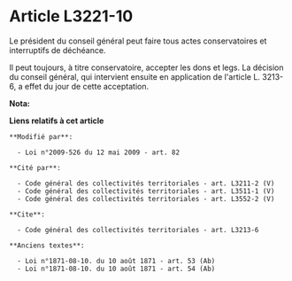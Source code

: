 # Article L3221-10

Le président du conseil général peut faire tous actes conservatoires et interruptifs de déchéance. 

Il peut toujours, à titre conservatoire, accepter les dons et legs. La décision du conseil général, qui intervient ensuite en
application de l'article L. 3213-6, a effet du jour de cette acceptation.

**Nota:**



**Liens relatifs à cet article**

	**Modifié par**:

	  - Loi n°2009-526 du 12 mai 2009 - art. 82

	**Cité par**:

	  - Code général des collectivités territoriales - art. L3211-2 (V)
	  - Code général des collectivités territoriales - art. L3511-1 (V)
	  - Code général des collectivités territoriales - art. L3552-2 (V)

	**Cite**:

	  - Code général des collectivités territoriales - art. L3213-6

	**Anciens textes**:

	  - Loi n°1871-08-10. du 10 août 1871 - art. 53 (Ab)
	  - Loi n°1871-08-10. du 10 août 1871 - art. 54 (Ab)
